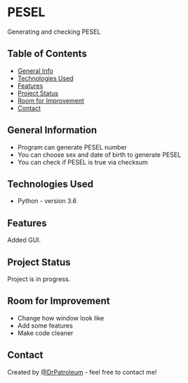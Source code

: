 # PESEL
Generating and checking PESEL

## Table of Contents
* [General Info](#general-information)
* [Technologies Used](#technologies-used)
* [Features](#features)
* [Project Status](#project-status)
* [Room for Improvement](#room-for-improvement)
* [Contact](#contact)


## General Information
- Program can generate PESEL number
- You can choose sex and date of birth to generate PESEL
- You can check if PESEL is true via checksum


## Technologies Used
- Python - version 3.6


## Features
Added GUI.


## Project Status
Project is in progress.


## Room for Improvement
- Change how window look like
- Add some features
- Make code cleaner


## Contact
Created by [@DrPatroleum](https://github.com/DrPatroleum) - feel free to contact me!

